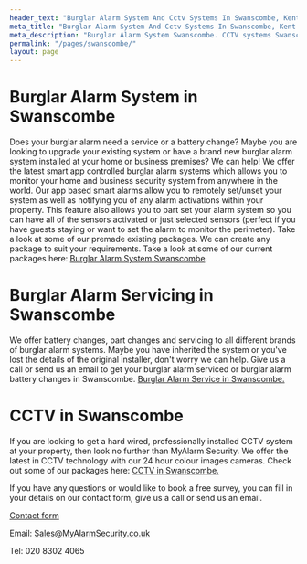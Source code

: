 ```yaml
---
header_text: "Burglar Alarm System And Cctv Systems In Swanscombe, Kent Da"
meta_title: "Burglar Alarm System And Cctv Systems In Swanscombe, Kent Da"
meta_description: "Burglar Alarm System Swanscombe. CCTV systems Swanscombe. Home Security Systems, Burglar Alarm Service Battery. Contact us for more information 020 8302 4065."
permalink: "/pages/swanscombe/"
layout: page
---
```


# Burglar Alarm System in Swanscombe  

Does your burglar alarm need a service or a battery change? Maybe you are looking to upgrade your existing system or have a brand new burglar alarm system installed at your home or business premises? We can help! We offer the latest smart app controlled burglar alarm systems which allows you to monitor your home and business security system from anywhere in the world. Our app based smart alarms allow you to remotely set/unset your system as well as notifying you of any alarm activations within your property. This feature also allows you to part set your alarm system so you can have all of the sensors activated or just selected sensors (perfect if you have guests staying or want to set the alarm to monitor the perimeter). Take a look at some of our premade existing packages. We can create any package to suit your requirements. Take a look at some of our current packages here: [Burglar Alarm System Swanscombe](/categories/burglar-alarms/).

# Burglar Alarm Servicing in Swanscombe 

We offer battery changes, part changes and servicing to all different brands of burglar alarm systems. Maybe you have inherited the system or you\'ve lost the details of the original installer, don\'t worry we can help. Give us a call or send us an email to get your burglar alarm serviced or burglar alarm battery changes in Swanscombe. [Burglar Alarm Service in Swanscombe.](/categories/servicing-and-repairs/)

# CCTV in Swanscombe 

If you are looking to get a hard wired, professionally installed CCTV system at your property, then look no further than MyAlarm Security. We offer the latest in CCTV technology with our 24 hour colour images cameras. Check out some of our packages here: [CCTV in Swanscombe.](/categories/cctv/)

If you have any questions or would like to book a free survey, you can fill in your details on our contact form, give us a call or send us an email.

[Contact form](/contact/)

Email: Sales@MyAlarmSecurity.co.uk

Tel: 020 8302 4065